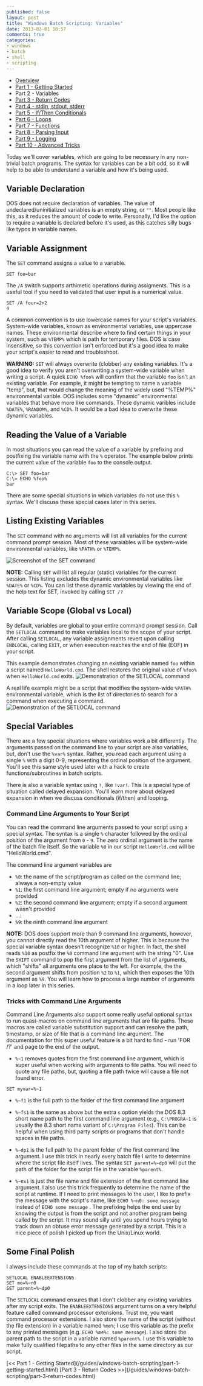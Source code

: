 ```yaml
---
published: false
layout: post
title: "Windows Batch Scripting: Variables"
date: 2013-03-01 10:57
comments: true
categories:
- windows
- batch
- shell
- scripting
---
```


* [Overview](/guides/windows-batch-scripting/index.html)
* [Part 1 - Getting Started](/guides/windows-batch-scripting/part-1-getting-started.html)
* Part 2 - Variables
* [Part 3 - Return Codes](/guides/windows-batch-scripting/part-3-return-codes.html)
* [Part 4 - stdin, stdout, stderr](/guides/windows-batch-scripting/part-4-stdin-stdout-stderr.html)
* [Part 5 - If/Then Conditionals](/guides/windows-batch-scripting/part-5-if-then-conditionals.html)
* [Part 6 - Loops](/guides/windows-batch-scripting/part-6-loops.html)
* [Part 7 - Functions](/guides/windows-batch-scripting/part-7-functions.html)
* [Part 8 - Parsing Input](/guides/windows-batch-scripting/part-8-parsing-input.html)
* [Part 9 - Logging](/guides/windows-batch-scripting/part-9-logging.html)
* [Part 10 - Advanced Tricks](/guides/windows-batch-scripting/part-10-advanced-tricks.html)

Today we'll cover variables, which are going to be necessary in any non-trivial batch programs.  The syntax for variables can be a bit odd,
so it will help to be able to understand a variable and how it's being used.

## Variable Declaration
DOS does not require declaration of variables.  The value of undeclared/uninitialized variables is an empty string, or `""`.  Most people like this, as
it reduces the amount of code to write.  Personally, I'd like the option to require a variable is declared before it's used, as this catches
silly bugs like typos in variable names.


## Variable Assignment
The `SET` command assigns a value to a variable.

    SET foo=bar

The `/A` switch supports arthimetic operations during assigments.  This is a useful tool if you need to validated that user input is a numerical value.

    SET /A four=2+2
    4

A common convention is to use lowercase names for your script's variables.  System-wide variables, known as environmental variables, use uppercase names.  These environmental describe where to find certain things in your system, such as `%TEMP%` which is  path for temporary files.  DOS is case insensitive, so this convention isn't enforced but it's a good idea to make your script's easier to read and troubleshoot.

**WARNING:** `SET` will always overwrite (clobber) any existing variables.  It's a good idea to verify you aren't overwriting a system-wide variable when writing a script.  A quick `ECHO %foo%` will confirm that the variable `foo` isn't an existing variable.  For example, it might be tempting to name a variable "temp", but, that would change the meaning of the widely used "%TEMP%" environmental varible.   DOS includes some "dynamic" environmental variables that behave more like commands.  These dynamic varibles include `%DATE%`, `%RANDOM%`, and `%CD%`.  It would be a bad idea to overwrite these dynamic variables.

## Reading the Value of a Variable
In most situations you can read the value of a variable by prefixing and postfixing the variable name with the `%` operator.  The example below prints the current value of the variable `foo` to the console output.

    C:\> SET foo=bar
    C:\> ECHO %foo%
    bar

There are some special situations in which variables do not use this `%` syntax.  We'll discuss these special cases later in this series.

## Listing Existing Variables
The `SET` command with no arguments will list all variables for the current command prompt session.   Most of these varaiables will be system-wide environmental variables, like `%PATH%` or `%TEMP%`.

![Screenshot of the SET command](/images/2013-03-03-A.png)

**NOTE:** Calling `SET` will list all regular (static) variables for the current session.  This listing excludes the dynamic environmental variables like `%DATE%` or `%CD%`.  You can list these dynamic variables by viewing the end of the help text for SET, invoked by calling `SET /?`

## Variable Scope (Global vs Local)
By default, variables are global to your entire command prompt session.  Call the `SETLOCAL` command to make variables local to the scope of your script.  After calling `SETLOCAL`, any variable assignments revert upon calling `ENDLOCAL`, calling `EXIT`, or when execution reaches the end of file (EOF) in your script.

This example demonstrates changing an existing variable named `foo` within a script named `HelloWorld.cmd`.  The shell restores the original value of `%foo%` when `HelloWorld.cmd` exits.
![Demonstration of the SETLOCAL command](/images/2013-03-03-B.png)

A real life example might be a script that modifies the system-wide `%PATH%` environmental variable, which is the list of directories to search for a command when executing a command.
![Demonstration of the SETLOCAL command](/images/2013-03-03-C.png)

## Special Variables
There are a few special situations where variables work a bit differently.  The arguments passed on the command line to your script are also variables, but, don't use the `%var%` syntax.  Rather, you read each argument using a single `%` with a digit 0-9, representing the ordinal position of the argument.
You'll see this same style used later with a hack to create functions/subroutines in batch scripts.

There is also a variable syntax using `!`, like `!var!`.  This is a special type of situation called delayed expansion.
You'll learn more about delayed expansion in when we discuss conditionals (if/then) and looping.

### Command Line Arguments to Your Script
You can read the command line arguments passed to your script using a special syntax.  The syntax is a single `%` character followed by the ordinal position of the argument from `0` - `9`. The zero ordinal argument is the name of the batch file itself.  So the variable `%0` in our script `HelloWorld.cmd` will be "HelloWorld.cmd".

The command line argument variables are
* `%0`: the name of the script/program as called on the command line; always a non-empty value
* `%1`: the first command line argument; empty if no arguments were provided
* `%2`: the second command line argument; empty if a second argument wasn't provided
* ...:
* `%9`: the ninth command line argument

**NOTE:** DOS does support more than 9 command line arguments, however, you cannot directly read the 10th argument of higher. This is because the special variable syntax doesn't recognize `%10` or higher.  In fact, the shell reads `%10` as postfix the `%0` command line argument with the string "0".  Use the `SHIFT` command to pop the first argument from the list of arguments, which "shifts" all arguments one place to the left.  For example, the the second argument shifts from position `%2` to `%1`, which then exposes the 10th argument as `%9`.  You will learn how to process a large number of arguments in a loop later in this series.

### Tricks with Command Line Arguments
Command Line Arguments also support some really useful optional syntax to run quasi-macros on command line arguments that are file paths.  These macros
are called variable substitution support and can resolve the path, timestamp, or size of file that is a command line argument.  The documentation for
this super useful feature is a bit hard to find - run 'FOR /?' and page to the end of the output.

* `%~1` removes quotes from the first command line argument, which is super useful when working with arguments to file paths.  You will need to quote any file paths, but, quoting a file path twice will cause a file not found error.

`SET myvar=%~1`

* `%~f1` is the full path to the folder of the first command line argument

* `%~fs1` is the same as above but the extra `s` option yields the DOS 8.3 short name path to the first command line argument (e.g., `C:\PROGRA~1` is
 usually the 8.3 short name variant of `C:\Program Files`).  This can be helpful when using third party scripts or programs that don't handle spaces
 in file paths.

* `%~dp1` is the full path to the parent folder of the first command line argument.  I use this trick in nearly every batch file I write to determine
where the script file itself lives.  The syntax `SET parent=%~dp0` will put the path of the folder for the script file in the variable `%parent%`.

* `%~nx1` is just the file name and file extension of the first command line argument.  I also use this trick frequently to determine the
name of the script at runtime. If I need to print messages to the user, I like to prefix the message with the script's name, like
`ECHO %~n0: some message` instead of `ECHO some message` . The prefixing helps the end user by knowing the output is
from the script and not another program being called by the script.  It may sound silly until you spend hours trying to track down
an obtuse error message generated by a script. This is a nice piece of polish
I picked up from the Unix/Linux world.

## Some Final Polish

I always include these commands at the top of my batch scripts:

    SETLOCAL ENABLEEXTENSIONS
    SET me=%~n0
    SET parent=%~dp0

The `SETLOCAL` command ensures that I don't clobber any existing variables after my script exits.  The `ENABLEEXTENSIONS` argument turns on a very
helpful feature called command processor extensions.  Trust me, you want command processor extensions.  I also store the name of the script
(without the file extension) in a variable named `%me%`; I use this variable as the prefix to any printed messages (e.g. `ECHO %me%: some message`).
I also store the parent path to the script in a variable named `%parent%`.  I use this variable to make fully qualified filepaths to any
other files in the same directory as our script.

<span class="basic-alignment left">
[<< Part 1 - Getting Started](/guides/windows-batch-scripting/part-1-getting-started.html)
</span>
<span class="basic-alignment right">
[Part 3 - Return Codes >>](/guides/windows-batch-scripting/part-3-return-codes.html)
</span>
